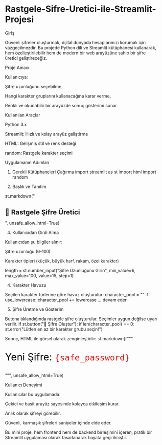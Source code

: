 # Rastgele-Sifre-Uretici-ile-Streamlit-Projesi
Giriş

Güvenli şifreler oluşturmak, dijital dünyada hesaplarımızı korumak için vazgeçilmezdir. Bu projede Python dili ve Streamlit kütüphanesi kullanarak, hem özelleştirilebilir hem de modern bir web arayüzüne sahip bir şifre üretici geliştireceğiz.

Proje Amacı

Kullanıcıya:

Şifre uzunluğunu seçebilme,

Hangi karakter gruplarını kullanacağına karar verme,

Renkli ve okunabilir bir arayüzde sonuç gösterimi
sunar.

Kullanılan Araçlar

Python 3.x

Streamlit: Hızlı ve kolay arayüz geliştirme

HTML: Gelişmiş stil ve renk desteği

random: Rastgele karakter seçimi

Uygulamanın Adımları

1. Gerekli Kütüphaneleri Çağırma
import streamlit as st
import html
import random

2. Başlık ve Tanıtım
   
st.markdown("<h1 style='font-size:22px;'>🔐 Rastgele Şifre Üretici</h1>", unsafe_allow_html=True)

4. Kullanıcıdan Girdi Alma

Kullanıcıdan şu bilgiler alınır:

Şifre uzunluğu (6-100)

Karakter tipleri (küçük, büyük harf, rakam, özel karakter)

length = st.number_input("Şifre Uzunluğunu Girin", min_value=6, max_value=100, value=15, step=1)

4. Karakter Havuzu

Seçilen karakter türlerine göre havuz oluşturulur:
character_pool = ""
if use_lowercase:
    character_pool += lowercase
 ... devam eder

5. Şifre Üretme ve Gösterim

Butona tıklandığında rastgele şifre oluşturulur. Seçimler uygun değilse uyarı verilir.
if st.button("🎲 Şifre Oluştur"):
    if len(character_pool) == 0:
        st.error("Lütfen en az bir karakter grubu seçin!")

Sonuç, HTML ile görsel olarak zenginleştirilir:
st.markdown(f"""
<p style='font-size:32px;'>
    <span style='color:black;'>Yeni Şifre: </span>
    <code style='color:red;'>{safe_password}</code>
</p>
""", unsafe_allow_html=True)

Kullanıcı Deneyimi

Kullanıcılar bu uygulamada:

Çekici ve basit arayüz sayesinde kolayca etkileşim kurar.

Anlık olarak şifreyi görebilir.

Güvenli, karmaşık şifreleri saniyeler içinde elde eder.

Bu mini proje, hem frontend hem de backend bìrleşimini içeren, pratik bir Streamlit uygulaması olarak tasarlanarak hayata geçirilmiştir.
